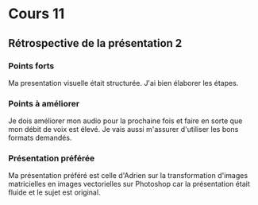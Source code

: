 # Cours 11
## Rétrospective de la présentation 2

### Points forts
Ma presentation visuelle était structurée. J'ai bien élaborer les étapes. 

### Points à améliorer
Je dois améliorer mon audio pour la prochaine fois et faire en sorte que mon débit de voix est élevé. Je vais aussi m'assurer d'utiliser les bons formats demandés.

### Présentation préférée
Ma présentation préféré est celle d'Adrien sur la transformation d'images matricielles en images vectorielles sur Photoshop car la présentation était fluide et le sujet est original. 
